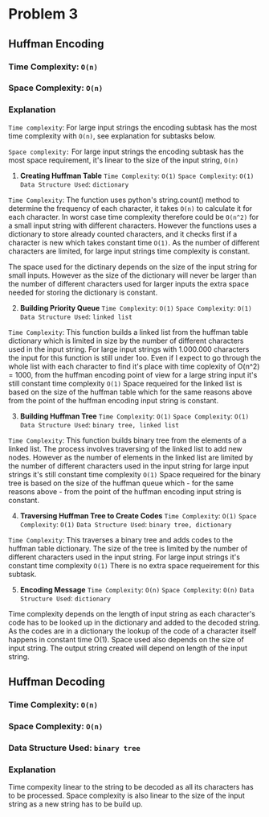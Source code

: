 # Problem 3

## Huffman Encoding

### Time Complexity: `O(n)`
### Space Complexity: `O(n)`

### Explanation

`Time complexity`: For large input strings the encoding subtask has the most time complexity with `O(n)`, see explanation for subtasks below.

`Space complexity:` For large input strings the encoding subtask has the most space requirement, it's linear to the size of the input string, `O(n)` 


1. **Creating Huffman Table**
`Time Complexity`: `O(1)`
`Space Complexity`: `O(1)`
`Data Structure Used`: `dictionary`

`Time Complexity`: The function uses python's string.count() method to determine the frequency of each character, it takes `O(n)` to calculate it for each character. In worst case time complexity therefore could be `O(n^2)` for a small input string with different characters. However the functions uses a dictionary to store already counted characters, and it checks first if a character is new which takes constant time `O(1)`. As the number of different characters are limited, for large input strings time complexity is constant.

The space used for the dictinary depends on the size of the input string for small inputs. However as the size of the dictionary will never be larger than the number of different characters used for larger inputs the extra space needed for storing the dictionary is constant.


2. **Building Priority Queue**
`Time Complexity`: `O(1)`
`Space Complexity`: `O(1)`
`Data Structure Used`: `linked list`

`Time Complexity`: This function builds a linked list from the huffman table dictionary which is limited in size by the number of different characters used in the input string. For large input strings with 1.000.000 characters the input for this function is still under 1oo. Even if I expect to go through the whole list with each character to find it's place with time coplexity of O(n^2) = 1000, from the huffman encoding point of view for a large string input it's still constant time complexity `O(1)`
Space requeired for the linked list is based on the size of the huffman table which for the same reasons above from the point of the huffman encoding input string is constant.


3. **Building Huffman Tree**
`Time Complexity`: `O(1)`
`Space Complexity`: `O(1)`
`Data Structure Used`: `binary tree, linked list`

`Time Complexity`: This function builds binary tree from the elements of a linked list. The process involves traversing of the linked list to add new nodes. However as the number of elements in the linked list are limited by the number of different characters used in the input string for large input strings  it's still constant time complexity `O(1)`
Space requeired for the binary tree is based on the size of the huffman queue which - for the same reasons above - from the point of the huffman encoding input string is constant.


4. **Traversing Huffman Tree to Create Codes**
`Time Complexity`: `O(1)`
`Space Complexity`: `O(1)`
`Data Structure Used`: `binary tree, dictionary`

`Time Complexity`: This traverses a binary tree and adds codes to the huffman table dictionary. The size of the tree is limited by the number of different characters used in the input string. For large input strings  it's constant time complexity `O(1)`
There is no extra space requeirement for this subtask.


5. **Encoding Message**
`Time Complexity`: `O(n)`
`Space Complexity`: `O(n)`
`Data Structure Used`: `dictionary`

Time complexity depends on the length of input string as each character's code has to be looked up in the dictionary and added to the decoded string. As the codes are in a dictionary the lookup of the code of a character itself happens in constant time O(1). 
Space used also depends on the size of input string. The output string created will depend on length of the input string.



## Huffman Decoding

### Time Complexity: `O(n)`
### Space Complexity: `O(n)`
### Data Structure Used: `binary tree` 

### Explanation
Time compexity linear to the string to be decoded as all its characters has to be processed.
Space complexity is also linear to the size of the input string as a new string has to be build up.
